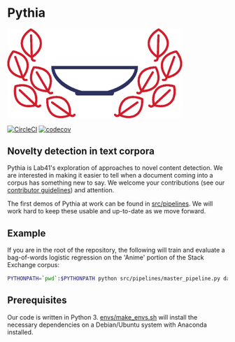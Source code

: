 # Pythia

<img src="assets/pythia_logo.png" width="400" alt="pythia logo" />

[![CircleCI](https://circleci.com/gh/Lab41/pythia.svg?style=svg)](https://circleci.com/gh/Lab41/pythia)
[![codecov](https://codecov.io/gh/Lab41/pythia/branch/master/graph/badge.svg)](https://codecov.io/gh/Lab41/pythia)


## Novelty detection in text corpora

Pythia is Lab41's exploration of approaches to novel content detection. We are interested in making it easier to tell when a document coming into a corpus has something new to say.
We welcome your contributions (see our [contributor guidelines](CONTRIBUTING.md)) and attention.

The first demos of Pythia at work can be found in [src/pipelines](src/pipelines). We will work hard to keep these usable and up-to-date as we move forward.

## Example

If you are in the root of the repository, the following will train and evaluate a bag-of-words logistic regression on the 'Anime' portion of the Stack Exchange corpus:

```sh
PYTHONPATH=`pwd`:$PYTHONPATH python src/pipelines/master_pipeline.py data/stack_exchange/corpus/anime --bag_of_words --log_reg
```

## Prerequisites

Our code is written in Python 3. [envs/make_envs.sh](envs/make_envs.sh) will install the necessary dependencies on a Debian/Ubuntu system with Anaconda installed.
